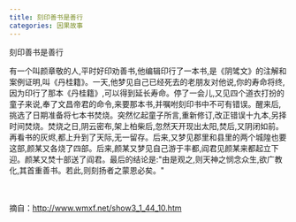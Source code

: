 ```yaml
---
title: 刻印善书是善行
categories: 因果故事
---
```


	   
刻印善书是善行

有一个叫颜章敬的人,平时好印劝善书,他编辑印行了一本书,是《阴骘文》的注解和案例证明,叫《丹桂籍》。一天,他梦见自己已经死去的老朋友对他说,你的寿命将终,因为印行了那本《丹桂籍》,可以得到延长寿命。停了一会儿,又见四个道衣打扮的童子来说,奉了文昌帝君的命令,来要那本书,并嘱咐刻印书中不可有错误。醒来后,挑选了日期准备将七本书焚烧。突然忆起童子所言,重新修订,改正错误十九本,另择时间焚烧。焚烧之日,阴云密布,架上柏柴后,忽然天开现出太阳,焚后,又阴闭如前。再看书的灰烬,都上升到了天际,无一留存。后来,又梦见郡里和县里的两个城隍也要这部,颜某又各烧了四部。后来,颜某又梦见自己游于丰都,阎君见颜某来都起立下迎。颜某又焚十部送了阎君。最后的结论是:"由是观之,则天神之悯念众生,欲广教化,其首重善书。若此,则刻扬者之蒙恩必矣。"

　 　


摘自：http://www.wmxf.net/show3_1_44_10.htm